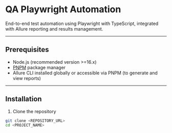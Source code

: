 # QA Playwright Automation

End-to-end test automation using Playwright with TypeScript, integrated with Allure reporting and results management.

---

## Prerequisites

- Node.js (recommended version >=16.x)
- [PNPM](https://pnpm.io/) package manager
- Allure CLI installed globally or accessible via PNPM (to generate and view reports)

---

## Installation

1. Clone the repository

```bash
git clone <REPOSITORY_URL>
cd <PROJECT_NAME>
 
